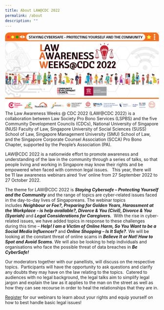 ```yaml
---
title: About LAW@CDC 2022
permalink: /about
description: ""
---
```


![Key visual of LAW@CDC 2022](/images/Banner.png)
The Law Awareness Weeks @ CDC 2022 (LAW@CDC 2022) is a collaboration between Law Society Pro Bono Services (LSPBS) and the five Community Development Councils (CDCs), National University of Singapore (NUS) Faculty of Law, Singapore University of Social Sciences (SUSS) School of Law, Singapore Management University (SMU) School of Law, and the Singapore Corporate Counsel Association (SCCA) Pro Bono Chapter, supported by the People’s Association (PA).

LAW@CDC 2022 is a nationwide effort to promote awareness and understanding of the law in the community through a series of talks, so that people living and working in Singapore may know their rights and be empowered when faced with common legal issues.   This year, there will be 11 law awareness webinars aired ‘live’ online from 27 September 2022 to 27 October 2022.

The theme for LAW@CDC 2022 is **_Staying Cybersafe – Protecting Yourself and the Community_** and the range of topics are cyber-related issues faced in the day-to-day lives of Singaporeans. The webinar topics includes **_Neighbour or Foe?, Preparing for Golden Years, Harassment at the Workplace - is help available?, Divorce & You (Civil), Divorce & You (Syariah)_** and **_Legal Considerations for Caregivers._**  With the rise in cyber-related issues, we have added topics in response to these challenges during this time – **_Help! I am a Victim of Online Harm, So You Want to be a Social Media Influencer?_** and **_Online Shopping – Is It Safe?_**. We will be looking at the constant threat of online scams in **_Believe It or Not! How to Spot and Avoid Scams_**. We will also be looking to help individuals and organisations who face the possible threat of data breaches in **_Be_** **_CyberSafe!_**

Our moderators together with our panellists, will discuss on the respective topics.  Participants will have the opportunity to ask questions and clarify any doubts they may have on the law relating to the topics.  Catered to audiences with no legal background, the legal talks aim to simplify legal jargon and explain the law as it applies to the man on the street as well as how they can see recourse in order to heal the relationships that they are in.

[Register](/webinar/) for our webinars to learn about your rights and equip yourself on how to best handle basic legal issues!